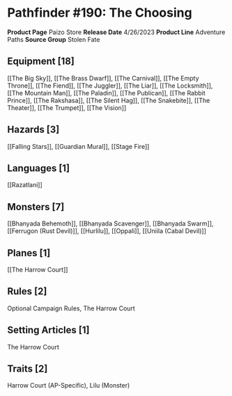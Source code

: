 ﻿---
id: '198'
name: Pathfinder 190. The Choosing
rarity: Common
source: null
trait: null
type: Source

---
# Pathfinder #190: The Choosing

**Product Page** Paizo Store
**Release Date** 4/26/2023
**Product Line** Adventure Paths
**Source Group** Stolen Fate

## Equipment [18]

[[The Big Sky]], [[The Brass Dwarf]], [[The Carnival]], [[The Empty Throne]], [[The Fiend]], [[The Juggler]], [[The Liar]], [[The Locksmith]], [[The Mountain Man]], [[The Paladin]], [[The Publican]], [[The Rabbit Prince]], [[The Rakshasa]], [[The Silent Hag]], [[The Snakebite]], [[The Theater]], [[The Trumpet]], [[The Vision]]

## Hazards [3]

[[Falling Stars]], [[Guardian Mural]], [[Stage Fire]]

## Languages [1]

[[Razatlani]]

## Monsters [7]

[[Bhanyada Behemoth]], [[Bhanyada Scavenger]], [[Bhanyada Swarm]], [[Ferrugon (Rust Devil)]], [[Hurlilu]], [[Oppali]], [[Uniila (Cabal Devil)]]

## Planes [1]

[[The Harrow Court]]

## Rules [2]

Optional Campaign Rules, The Harrow Court

## Setting Articles [1]

The Harrow Court

## Traits [2]

Harrow Court (AP-Specific), Lilu (Monster)